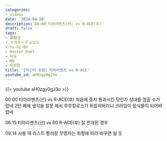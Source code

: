 ```yaml
---
categories:
- videos
date: '2024-04-20'
description: 00:00 티아라멘츠(선) vs R-ACE(후)
draft: false
tags:
- 遊戯王
- マスターデュエル
- Yu-Gi-Oh
- Master Duel
- 마듀
- MD
- 유희왕
title: '[마스터 듀얼] 티아라멘츠 vs R-ACE'
youtube_id: aH0zgy0gJ3o
---
```



{{< youtube aH0zgy0gJ3o >}}

00:00 티아라멘츠(선) vs R-ACE(후)
처음에 증지 통과시킨 탓인가 상대를 멈출 수가 없네
2턴 째에 생각을 잘못 해서 루루칼로스가 뒤집혀버리니 크라임이 장식물이 되어버렸네

06:15 티아라멘츠(선) vs 60 R-ACE(후)
잘 전개된 경우

09:14 사용 덱 리스트
뵐러랑 무명자는 취향에 따라 바꾸면 될 듯